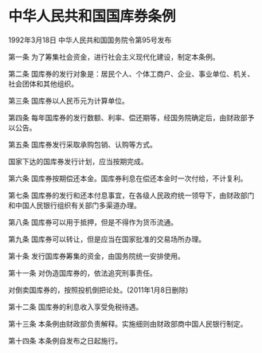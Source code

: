 # 中华人民共和国国库券条例

1992年3月18日 中华人民共和国国务院令第95号发布　

第一条 为了筹集社会资金，进行社会主义现代化建设，制定本条例。

第二条 国库券的发行对象是：居民个人、个体工商户、企业、事业单位、机关、社会团体和其他组织。

第三条 国库券以人民币元为计算单位。

第四条 每年国库券的发行数额、利率、偿还期等，经国务院确定后，由财政部予以公告。

第五条 国库券发行采取承购包销、认购等方式。

国家下达的国库券发行计划，应当按期完成。

第六条 国库券按期偿还本金。国库券利息在偿还本金时一次付给，不计复利。

第七条 国库券的发行和还本付息事宜，在各级人民政府统一领导下，由财政部门和中国人民银行组织有关部门多渠道办理。

第八条 国库券可以用于抵押，但是不得作为货币流通。

第九条 国库券可以转让，但是应当在国家批准的交易场所办理。

第十条 发行国库券筹集的资金，由国务院统一安排使用。

第十一条 对伪造国库券的，依法追究刑事责任。

对倒卖国库券的，按照投机倒把论处。(2011年1月8日删除)

第十二条 国库券的利息收入享受免税待遇。

第十三条 本条例由财政部负责解释。实施细则由财政部商中国人民银行制定。

第十四条 本条例自发布之日起施行。
